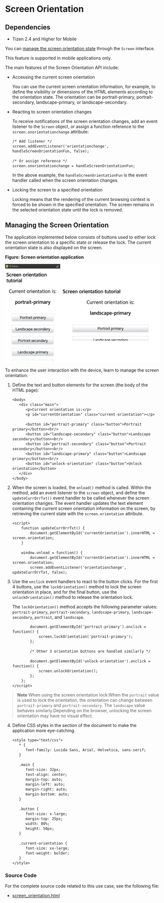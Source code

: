 # Screen Orientation

## Dependencies

- Tizen 2.4 and Higher for Mobile

You can [manage the screen orientation state](./w3c/device/screen-orientation-w.md#manage) through the `Screen` interface.

This feature is supported in mobile applications only.

The main features of the Screen Orientation API include:

- Accessing the current screen orientation

  You can use the current screen orientation information, for example, to define the visibility or dimensions of the HTML elements according to the orientation state. The orientation can be portrait-primary, portrait-secondary, landscape-primary, or landscape-secondary.

- Reacting to screen orientation changes

  To receive notifications of the screen orientation changes, add an event listener to the `Screen` object, or assign a function reference to the `screen.onorientationchange` attribute:

  ```
  /* Add listener */
  screen.addEventListener('orientationchange', handleScreenOrientationFun, false);

  /* Or assign reference */
  screen.onorientationchange = handleScreenOrientationFun;
  ```

  In the above example, the `handleScreenOrientationFun` is the event handler called when the screen orientation changes.

- Locking the screen to a specified orientation

  Locking means that the rendering of the current browsing context is forced to be shown in the specified orientation. The screen remains in the selected orientation state until the lock is removed.

## Managing the Screen Orientation

The application implemented below consists of buttons used to either lock the screen orientation to a specific state or release the lock. The current orientation state is also displayed on the screen.

**Figure: Screen orientation application**

![Screen orientation application](./media/screen_orientation.png)

To enhance the user interaction with the device, learn to manage the screen orientation:

1. Define the text and button elements for the screen (the body of the HTML page):

   ```
   <body>
      <div class="main">
         <p>Current orientation is:</p>
         <p id="currentOrientation" class="current-orientation"></p>

         <button id="portrait-primary" class="button">Portrait primary</button><br/>
         <button id="landscape-secondary" class="button">Landscape secondary</button><br/>
         <button id="portrait-secondary" class="button">Portrait secondary</button><br/>
         <button id="landscape-primary" class="button">Landscape primary</button><br/>
         <button id="unlock-orientation" class="button">Unlock orientation</button>
      </div>
   </body>
   ```

2. When the screen is loaded, the `onload()` method is called. Within the method, add an event listener to the `screen` object, and define the `updateCurrOrrTxt()` event handler to be called whenever the screen orientation changes. The event handler updates the text element containing the current screen orientation information on the screen, by retrieving the current state with the `screen.orientation` attribute.

   ```
   <script>
       function updateCurrOrrTxt() {
           document.getElementById('currentOrientation').innerHTML = screen.orientation;
       }

       window.onload = function() {
           document.getElementById('currentOrientation').innerHTML = screen.orientation;
           screen.addEventListener('orientationchange', updateCurrOrrTxt, false);
   ```

3. Use the `onclick` event handlers to react to the button clicks. For the first 4 buttons, use the `lockOrientation()` method to lock the screen orientation in place, and for the final button, use the `unlockOrientation()` method to release the orientation lock.

   The `lockOrientation()` method accepts the following parameter values: `portrait-primary`, `portrait-secondary`, `landscape-primary`, `landscape-secondary`, `portrait`, and `landscape`.

   ```
           document.getElementById('portrait-primary').onclick = function() {
               screen.lockOrientation('portrait-primary');
           };

           /* Other 3 orientation buttons are handled similarly */

           document.getElementById('unlock-orientation').onclick = function() {
               screen.unlockOrientation();
           };
       };
   </script>
   ```

> **Note**
> When using the screen orientation lock:When the `portrait` value is used to lock the orientation, the orientation can change between `portrait-primary` and `portrait-secondary`. The `landscape` value behaves similarly.Depending on the browser, unlocking the screen orientation may have no visual effect.

4. Define CSS styles in the <head> section of the document to make the application more eye-catching.

   ```
   <style type="text/css">
      * {
         font-family: Lucida Sans, Arial, Helvetica, sans-serif;
      }

      .main {
         font-size: 32px;
         text-align: center;
         margin-top: auto;
         margin-left: auto;
         margin-right: auto;
         margin-bottom: auto;
      }

      .button {
         font-size: x-large;
         margin-top: 25px;
         width: 80%;
         height: 50px;
      }

      .current-orientation {
         font-size: xx-large;
         font-weight: bolder;
      }
   </style>
   ```

### Source Code

For the complete source code related to this use case, see the following file:

- [screen_orientation.html](http://download.tizen.org/misc/examples/w3c_html5/device/the_screen_orientation_api)
